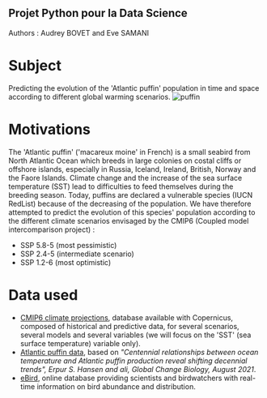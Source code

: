 ## Projet Python pour la Data Science 

Authors : Audrey BOVET and Eve SAMANI

# Subject

Predicting the evolution of the 'Atlantic puffin' population in time and space according to different global warming scenarios. 
![puffin](https://islande24.fr/wp-content/uploads/2018/11/shutterstock_403375483.jpg)

# Motivations

The 'Atlantic puffin' ('macareux moine' in French) is a small seabird from North Atlantic Ocean which breeds in large colonies on costal cliffs or offshore islands, especially in Russia, Iceland, Ireland, British, Norway and the Faore Islands. Climate change and the increase of the sea surface temperature (SST) lead to difficulties to feed themselves during the breeding season. Today, puffins are declared a vulnerable species (IUCN RedList) because of the decreasing of the population. 
We have therefore attempted to predict the evolution of this species' population according to the different climate scenarios envisaged by the CMIP6 (Coupled model intercomparison project) : 
- SSP 5.8-5 (most pessimistic)
- SSP 2.4-5 (intermediate scenario)
- SSP 1.2-6 (most optimistic)

# Data used
* [CMIP6 climate projections](https://cds.climate.copernicus.eu/datasets/projections-cmip6?tab=overview), database available with Copernicus, composed of historical and predictive data, for several scenarios, several models and several variables (we will focus on the 'SST' (sea surface temperature) variable only).
* [Atlantic puffin data](https://onlinelibrary.wiley.com/doi/10.1111/gcb.15665), based on _"Centennial relationships between ocean temperature and Atlantic puffin production reveal shifting decennial trends", Erpur S. Hansen and ali, Global Change Biology, August 2021_.
* [eBird](https://ebird.org/data/download), online database providing scientists and birdwatchers with real-time information on bird abundance and distribution. 

